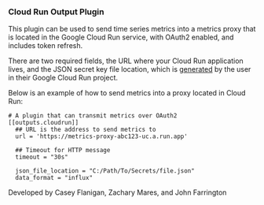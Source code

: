 ### Cloud Run Output Plugin

This plugin can be used to send time series metrics into a metrics proxy that is located in the Google Cloud Run service, with OAuth2 enabled, and includes token refresh.         

There are two required fields, the URL where your Cloud Run application lives, and the JSON secret key file location, which is [generated](https://cloud.google.com/iam/docs/creating-managing-service-account-keys) by the user in their Google Cloud Run project. 

Below is an example of how to send metrics into a proxy located in Cloud Run:

```
# A plugin that can transmit metrics over OAuth2
[[outputs.cloudrun]]
  ## URL is the address to send metrics to
  url = 'https://metrics-proxy-abc123-uc.a.run.app'

  ## Timeout for HTTP message
  timeout = "30s"
  
  json_file_location = "C:/Path/To/Secrets/file.json"
  data_format = "influx"
```

Developed by Casey Flanigan, Zachary Mares, and John Farrington
